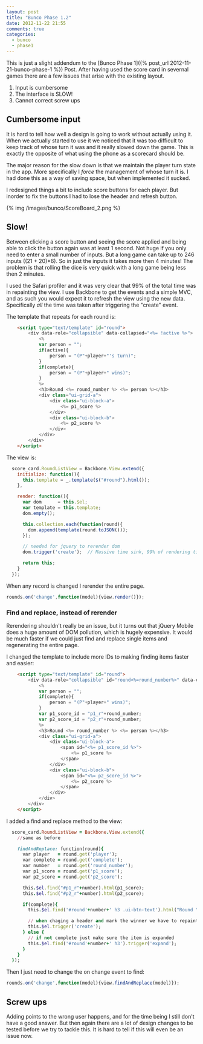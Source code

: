 ```yaml
---
layout: post
title: "Bunco Phase 1.2"
date: 2012-11-22 21:55
comments: true
categories:
  - bunco
  - phase1
---
```


This is just a slight addendum to the [Bunco Phase 1]({% post_url 2012-11-21-bunco-phase-1 %}) Post.  After having used the score card in severnal games there are a few issues that arise with the existing layout.

1. Input is cumbersome
1. The interface is SLOW!
1. Cannot correct screw ups

## Cumbersome input

It is hard to tell how well a design is going to work without actually using it.  When we actually started to use it we noticed that it was too difficult to keep track of whose turn it was and it really slowed down the game.  This is exactly the opposite of what using the phone as a scorecard should be.

The major reason for the slow down is that we maintain the player turn state in the app.  More specifically I _force_ the management of whose turn it is.  I had done this as a way of saving space, but when implemented it sucked.

I redesigned things a bit to include score buttons for each player.  But inorder to fix the buttons I had to lose the header and refresh button.

{% img /images/bunco/ScoreBoard_2.png %}

## Slow!

Between clicking a score button and seeing the score applied and being able to click the button again was at least 1 second.  Not huge if you only need to enter a small number of inputs.  But a long game can take up to 246 inputs ((21 + 20)*6).  So in just the inputs it takes more then 4 minutes!  The problem is that rolling the dice is very quick with a long game being less then 2 minutes.

I used the Safari profiler and it was very clear that 99% of the total time was in repainting the view.  I use Backbone to get the events and a simple MVC, and as such you would expect it to refresh the view using the new data.  Specifically _all_ the time was taken after triggering the "create" event.

The template that repeats for each round is:

```html
    <script type="text/template" id="round">
        <div data-role="collapsible" data-collapsed="<%= !active %>">
            <%
            var person = "";
            if(active){
                person = "(P"+player+"'s turn)";
            }
            if(complete){
                person = "(P"+player+" wins)";
            }
            %>
            <h3>Round <%= round_number %> <%= person %></h3>
            <div class="ui-grid-a">
                <div class="ui-block-a">
                    <%= p1_score %>
                </div>
                <div class="ui-block-b">
                    <%= p2_score %>
                </div>
            </div>
        </div>
    </script>
```

The view is:

```javascript
  score_card.RoundListView = Backbone.View.extend({
    initialize: function(){
      this.template = _.template($("#round").html());
    },

    render: function(){
      var dom      = this.$el;
      var template = this.template;
      dom.empty();

      this.collection.each(function(round){
        dom.append(template(round.toJSON()));
      });

      // needed for jquery to rerender dom
      dom.trigger('create');  // Massive time sink, 99% of rendering time

      return this;
    }
  });
```

When any record is changed I rerender the entire page.

```javascript
rounds.on('change',function(model){view.render()});
```

### Find and replace, instead of rerender

Rerendering shouldn't really be an issue, but it turns out that jQuery Mobile does a huge amount of DOM pollution, which is hugely expensive.  It would be much faster if we could just find and replace single items and regenerating the entire page.

I changed the template to include more IDs to making finding items faster and easier:

```html
    <script type="text/template" id="round">
        <div data-role="collapsible" id="round<%=round_number%>" data-collapsed="<%= !active %>">
            <%
            var person = "";
            if(complete){
                person = "(P"+player+" wins)";
            }
            var p1_score_id = "p1_r"+round_number;
            var p2_score_id = "p2_r"+round_number;
            %>
            <h3>Round <%= round_number %> <%= person %></h3>
            <div class="ui-grid-a">
                <div class="ui-block-a">
                    <span id="<%= p1_score_id %>">
                        <%= p1_score %>
                    </span>
                </div>
                <div class="ui-block-b">
                    <span id="<%= p2_score_id %>">
                        <%= p2_score %>
                    </span>
                </div>
            </div>
        </div>
    </script>
```

I added a find and replace method to the view:

```ruby
  score_card.RoundListView = Backbone.View.extend({
    //same as before

    findAndReplace: function(round){
      var player   = round.get('player');
      var complete = round.get('complete');
      var number   = round.get('round_number');
      var p1_score = round.get('p1_score');
      var p2_score = round.get('p2_score');

      this.$el.find("#p1_r"+number).html(p1_score);
      this.$el.find("#p2_r"+number).html(p2_score);

      if(complete){
        this.$el.find('#round'+number+' h3 .ui-btn-text').html("Round "+number+" (P"+player+" wins)").trigger('collapse');

        // when chaging a header and mark the winner we have to repaint the entire page.
        this.$el.trigger('create');
      } else {
        // if not complete just make sure the item is expanded
        this.$el.find('#round'+number+' h3').trigger('expand');
      }
    }
  });
```

Then I just need to change the on change event to find:

```javascript
rounds.on('change',function(model){view.findAndReplace(model)});
```

## Screw ups

Adding points to the wrong user happens, and for the time being I still don't have a good answer.  But then again there are a lot of design changes to be tested before we try to tackle this.  It is hard to tell if this will even be an issue now.